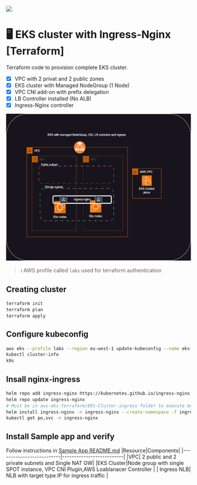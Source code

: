 [<img src="https://vettom-images.s3.eu-west-1.amazonaws.com/logo/vettom-banner.jpg">](https://vettom.pages.dev/)

# :desktop_computer: EKS cluster with Ingress-Nginx [Terraform]

 Terraform code to provision complete EKS cluster.  

- [x] VPC with 2  privat and 2 public zones
- [x] EKS cluster with Managed NodeGroup (1 Node)
- [x] VPC CNI add-on with prefix delegation
- [x] LB Controller installed (No ALB)
- [x] Ingress-Nginx controller

<img src="img/eks-ingress.png" width="600" height="400">



> :information_source: AWS profile called `labs` used for terraform authentication

## Creating cluster
```bash
terraform init
terraform plan
terraform apply
```
## Configure kubeconfig
```bash
aws eks --profile labs --region eu-west-1 update-kubeconfig --name eks-demo
kubectl cluster-info
k9s
```
## Insall nginx-ingress

```bash
helm repo add ingress-nginx https://kubernetes.github.io/ingress-nginx 
helm repo update ingress-nginx
# Must be in aws-eks-terraform/EKS-Cluster-ingress folder to execute below
helm install ingress-nginx -n ingress-nginx --create-namespace -f ingress-app/nginx-ingress-values.yaml ingress-nginx/ingress-nginx
kubectl get po,svc -n ingress-nginx
```
## Install Sample app and verify
Follow instructions in [Sample App README.md](https://github.com/vettom/aws-eks-terraform/blob/main/EKS-Cluster-ingress/Sample-App/README.md)
|Resource|Components|
|--------------------------|--------------------------|
|VPC| 2 public and 2 private subnets and Single NAT GW|
|EKS Cluster|Node group with single SPOT instance, VPC CNI Plugin,AWS Loablanacer Controller |
| Ingress NLB| NLB with target type IP for ingress traffic |



